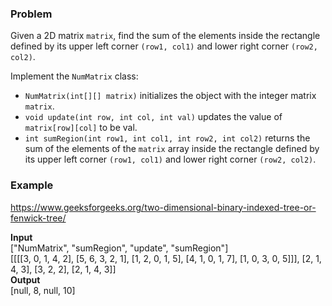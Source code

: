 ### Problem
Given a 2D matrix `matrix`, find the sum of the elements inside the rectangle defined by its upper left corner `(row1, col1)` and lower right corner `(row2, col2)`.

Implement the `NumMatrix` class:

- `NumMatrix(int[][] matrix)` initializes the object with the integer matrix `matrix`.
- `void update(int row, int col, int val)` updates the value of `matrix[row][col]` to be val.
- `int sumRegion(int row1, int col1, int row2, int col2)` returns the sum of the elements of the `matrix` array inside the rectangle defined by its upper left corner `(row1, col1)` and lower right corner `(row2, col2)`.

### Example
https://www.geeksforgeeks.org/two-dimensional-binary-indexed-tree-or-fenwick-tree/

**Input**
<br/>
["NumMatrix", "sumRegion", "update", "sumRegion"]
<br />
[[[[3, 0, 1, 4, 2], [5, 6, 3, 2, 1], [1, 2, 0, 1, 5], [4, 1, 0, 1, 7], [1, 0, 3, 0, 5]]], [2, 1, 4, 3], [3, 2, 2], [2, 1, 4, 3]]
<br />
**Output**
<br />
[null, 8, null, 10]
